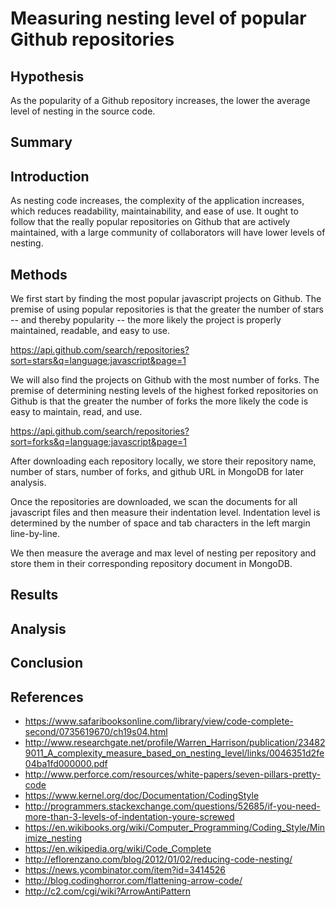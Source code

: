 Measuring nesting level of popular Github repositories
======================================================

Hypothesis
----------

As the popularity of a Github repository increases,
the lower the average level of nesting in the source code.

Summary
-------

Introduction
------------

As nesting code increases, the complexity of the application increases,
which reduces readability, maintainability, and ease of use.  It ought to follow
that the really popular repositories on Github that are actively maintained, with
a large community of collaborators will have lower levels of nesting.

Methods
-------

We first start by finding the most popular javascript projects on Github.
The premise of using popular repositories is that the greater the number of stars
-- and thereby popularity -- the more likely the project is properly maintained,
readable, and easy to use.

https://api.github.com/search/repositories?sort=stars&q=language:javascript&page=1

We will also find the projects on Github with the most number of forks.
The premise of determining nesting levels of the highest forked repositories on
Github is that the greater the number of forks the more likely the code is easy
to maintain, read, and use.

https://api.github.com/search/repositories?sort=forks&q=language:javascript&page=1

After downloading each repository locally, we store their repository name,
number of stars, number of forks, and github URL in MongoDB for later analysis.

Once the repositories are downloaded, we scan the documents for all javascript files
and then measure their indentation level.  Indentation level is determined by
the number of space and tab characters in the left margin line-by-line.

We then measure the average and max level of nesting per repository and store them
in their corresponding repository document in MongoDB.

Results
-------

Analysis
--------

Conclusion
----------

References
----------

* https://www.safaribooksonline.com/library/view/code-complete-second/0735619670/ch19s04.html
* http://www.researchgate.net/profile/Warren_Harrison/publication/234829011_A_complexity_measure_based_on_nesting_level/links/0046351d2fe04ba1fd000000.pdf
* http://www.perforce.com/resources/white-papers/seven-pillars-pretty-code
* https://www.kernel.org/doc/Documentation/CodingStyle
* http://programmers.stackexchange.com/questions/52685/if-you-need-more-than-3-levels-of-indentation-youre-screwed
* https://en.wikibooks.org/wiki/Computer_Programming/Coding_Style/Minimize_nesting
* https://en.wikipedia.org/wiki/Code_Complete
* http://eflorenzano.com/blog/2012/01/02/reducing-code-nesting/
* https://news.ycombinator.com/item?id=3414526
* http://blog.codinghorror.com/flattening-arrow-code/
* http://c2.com/cgi/wiki?ArrowAntiPattern
